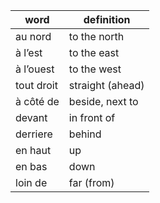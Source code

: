 | word       | definition       |
| ---------- | ---------------- |
| au nord    | to the north     |
| à l’est    | to the east      |
| à l’ouest  | to the west<br>  |
| tout droit | straight (ahead) |
| à côté de  | beside, next to  |
| devant     | in front of      |
| derriere   | behind           |
| en haut    | up               |
| en bas     | down             |
| loin de    | far (from)       |
